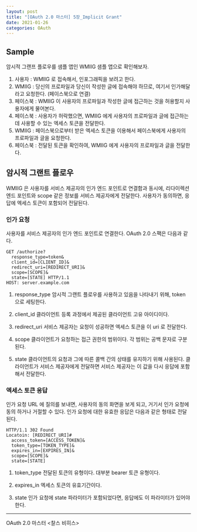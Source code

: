 ```yaml
---
layout: post
title: "[OAuth 2.0 마스터] 5장_Implicit Grant"
date: 2021-01-26
categories: OAuth
---
```


## Sample

암시적 그랜프 플로우를 샘플 앱인 WMIIG 샘플 앱으로 확인해보자.

1. 사용자 : WMIIG 로 접속해서, 인포그래픽을 보려고 한다.
2. WMIIG : 당신의 프로파일과 당신이 작성한 글에 접속해야 하므로, 여기서 인가해달라고 요청한다. (페이스북으로 연결)
3. 페이스북 : WMIIG 이 사용자의 프로파일과 작성한 글에 접근하는 것을 허용할지 사용자에게 물어본다.
4. 페이스북 : 사용자가 허락했으면, WMIIG 에게 사용자의 프로파일과 글에 접근하는 데 사용할 수 있는 엑세스 토큰을 전달한다.
5. WMIIG : 페이스북으로부터 받은 엑세스 토큰을 이용해서 페이스북에게 사용자의 프로파일과 글을 요청한다.
6. 페이스북 : 전달된 토큰을 확인하여, WMIIG 에게 사용자의 프로파일과 글을 전달한다.

## 암시적 그랜트 플로우

WMIIG 은 사용자를 서비스 제공자의 인가 엔드 포인트로 연결함과 동시에,
리다이렉션 엔드 포인트와 scope 같은 정보를 서비스 제공자에게 전달한다.
사용자가 동의하면, 응답에 엑세스 토큰이 포함되어 전달된다.

### 인가 요청

사용자를 서비스 제공자의 인가 엔드 포인트로 연결한다.
OAuth 2.0 스팩은 다음과 같다.

```http request
GET /authorize?
  response_type=token&
  client_id=[CLIENT_ID]&
  redirect_uri=[REDIRECT_URI]&
  scope=[SCOPE]&
  state=[STATE] HTTP/1.1
HOST: server.example.com
```

1. response_type
   암시적 그랜트 플로우를 사용하고 있음을 나타내기 위해, token 으로 세팅한다.

2. client_id
   클라이언트 등록 과정에서 제공된 클라이언트 고유 아이디이다.
   
3. redirect_uri
   서비스 제공자는 요청이 성공하면 엑세스 토큰을 이 uri 로 전달한다.

4. scope
   클라이언트가 요청하는 접근 권한의 범위이다.
   각 범위는 공백 문자로 구분된다.

5. state
   클라이언트의 요청과 그에 따른 콜백 간의 상태를 유지하기 위해 사용된다. 
   클라이언트가 서비스 제공자에게 전달하면 서비스 제공자는 이 값을 다시 응답에 포함해서 전달한다. 

### 엑세스 토큰 응답

인가 요청 URL 에 질의를 보내면, 사용자의 동의 화면을 보게 되고, 거기서 인가 요청에 동의 하거나 거절할 수 있다.
인가 요청에 대한 유효한 응답은 다음과 같은 형태로 전달된다.

```http request
HTTP/1.1 302 Found
Locatoin: [REDIRECT_URI]#
  access_token=[ACCESS_TOKEN]&
  token_type=[TOKEN_TYPE]&
  expires_in=[EXPIRES_IN]&
  scope=[SCOPE]&
  state=[STATE]
```

1. token_type
   전달된 토큰의 유형이다. 
   대부분 bearer 토큰 유형이다.

2. expires_in
   엑세스 토큰의 유효기간이다.

3. state
   인가 요청에 state 파라미터가 포함되었다면, 응답에도 이 파라미터가 있어야한다.

---

OAuth 2.0 마스터 <찰스 비히스>